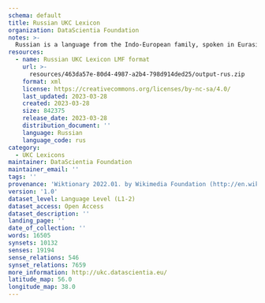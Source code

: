 ```yaml
---
schema: default
title: Russian UKC Lexicon
organization: DataScientia Foundation
notes: >-
  Russian is a language from the Indo-European family, spoken in Eurasia. The UKC Lexicon of Russian is represented as a lexico-semantic network. It consists of words, word senses, synsets, as well as sense-level and synset-level relationships.
resources:
  - name: Russian UKC Lexicon LMF format
    url: >-
      resources/463da57e-80d4-4987-a2b4-798d914ded25/output-rus.zip
    format: xml
    license: https://creativecommons.org/licenses/by-nc-sa/4.0/
    last_updated: 2023-03-28
    created: 2023-03-28
    size: 842375
    release_date: 2023-03-28
    distribution_document: ''
    language: Russian
    language_code: rus
category:
  - UKC Lexicons
maintainer: DataScientia Foundation
maintainer_email: ''
tags: ''
provenance: 'Wiktionary 2022.01. by Wikimedia Foundation (http://en.wiktionary.org); CogNet 2.1 by Khuyagbaatar Batsuren, National University of Mongolia (http://cognet.ukc.disi.unitn.it); KinDiv: Kinship Diversity 1.0 by Temuulen Khishigsuren (http://ukc.disi.unitn.it/index.php/kinship/); UniMet: Universal Metonymy 1.0 by Temuulen Khishigsuren and Gábor Bella (http://ukc.disi.unitn.it/index.php/metonymy/); MorphyNet 2.0 by Gábor Bella and Khuyagbaatar Batsuren (http://ukc.disi.unitn.it/index.php/morphynet/); Antonymy 1.0 by Gábor Bella (http://ukc.datascientia.eu); NorthEuraLex 0.9 by Johannes Dellert and Gerhard Jäger, Eberhard Karls Universität Tübingen (http://northeuralex.org/); Princeton WordNet 2.1 by Princeton University (https://wordnet.princeton.edu)'
version: '1.0'
dataset_level: Language Level (L1-2)
dataset_access: Open Access
dataset_description: ''
landing_page: ''
date_of_collection: ''
words: 16505
synsets: 10132
senses: 19194
sense_relations: 546
synset_relations: 7659
more_information: http://ukc.datascientia.eu/
latitude_map: 56.0
longitude_map: 38.0
---
```

